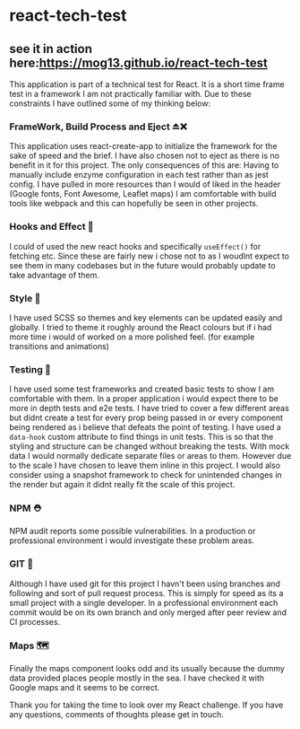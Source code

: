 # react-tech-test

 ## see it in action here:https://mog13.github.io/react-tech-test
This application is part of a technical test for React.
It is a short time frame test in a framework I am not practically familiar with. Due to these constraints I have outlined some of my thinking below: 

### FrameWork, Build Process and Eject ⏏️❌
This application uses react-create-app to initialize the framework for the sake of speed and the brief.
I have also chosen not to eject as there is no benefit in it for this project. The only consequences of this are:
Having to manually include enzyme configuration in each test rather than as jest config.
I have pulled in more resources than I would of liked in the header (Google fonts, Font Awesome, Leaflet maps)
I am comfortable with build tools like webpack and this can hopefully be seen in other projects.

### Hooks and Effect 🎇
I could of used the new react hooks and specifically `useEffect()` for fetching etc. Since these are fairly new i chose not to as I woudlnt expect to see them in many codebases but in the future would probably update to take advantage of them.

### Style 🎨
I have used SCSS so themes and key elements can be updated easily and globally. I tried to theme it roughly around the React colours but if i had more time i would of worked on a more polished feel. (for example transitions and animations)

### Testing 🔬
I have used some test frameworks and created basic tests to show I am comfortable with them. In a proper application i would expect there to be more in depth tests and e2e tests.
I have tried to cover a few different areas but didnt create a test for every prop being passed in or every component being rendered as i believe that defeats the point of testing.
I have used a `data-hook` custom attribute to find things in unit tests. This is so that the styling and structure can be changed without breaking the tests.
With mock data I would normally dedicate separate files or areas to them. However due to the scale I have chosen to leave them inline in this project.
I would also consider using a snapshot framework to check for unintended changes in the render but again it didnt really fit the scale of this project.

### NPM ⛑️
NPM audit reports some possible vulnerabilities. In a production or professional environment i would investigate these problem areas.

### GIT 👥
Although I have used git for this project I havn't been using branches and following and sort of pull request process. This is simply for speed as its a small project with a single developer.
In a professional environment each commit would be on its own branch and only merged after peer review and CI processes. 

### Maps 🗺 ️
Finally the maps component looks odd and its usually because the dummy data provided places people mostly in the sea. I have checked it with Google maps and it seems to be correct.

Thank you for taking the time to look over my React challenge. If you have any questions, comments of thoughts please get in touch.
